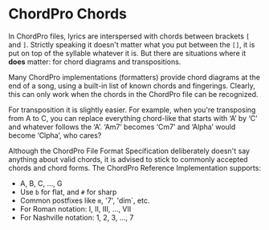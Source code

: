 # ChordPro Chords

In ChordPro files, lyrics are interspersed with chords between brackets `[` and `]`. Strictly speaking it doesn't matter what you put between the `[]`, it is put on top of the syllable whatever it is. But there are situations where it **does** matter: for chord diagrams and transpositions.

Many ChordPro implementations (formatters) provide chord diagrams at the end of a song, using a built-in list of known chords and fingerings. Clearly, this can only work when the chords in the ChordPro file can be recognized.

For transposition it is slightly easier. For example, when you're transposing from A to C, you can replace everything chord-like that starts with ‘A’ by ‘C’ and whatever follows the ‘A’. ‘Am7’ becomes ‘Cm7’ and ‘Alpha’ would become ‘Clpha’, who cares?

Although the ChordPro File Format Specification deliberately doesn't say anything about valid chords, it is advised to stick to commonly accepted chords and chord forms. The ChordPro Reference Implementation supports:
* A, B, C, …, G
* Use `b` for flat, and `#` for sharp
* Common postfixes like `m`, '7', 'dim`, etc.
* For Roman notation: I, II, III, …, VII
* For Nashville notation: 1, 2, 3, …, 7